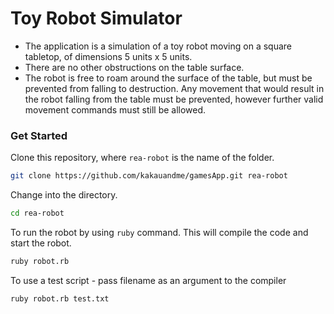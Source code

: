 # Toy Robot Simulator

- The application is a simulation of a toy robot moving on a square tabletop,
  of dimensions 5 units x 5 units.
- There are no other obstructions on the table surface.
- The robot is free to roam around the surface of the table, but must be
  prevented from falling to destruction. Any movement that would result in the
  robot falling from the table must be prevented, however further valid
  movement commands must still be allowed.


 ### Get Started

 Clone this repository, where `rea-robot` is the name of the folder.


```bash
git clone https://github.com/kakauandme/gamesApp.git rea-robot
```

Change into the directory.

```bash
cd rea-robot
```

To run the robot by using `ruby` command. This will compile the code and start the robot. 

```bash
ruby robot.rb
```

To use a test script - pass filename as an argument to the compiler 

```bash
ruby robot.rb test.txt
```